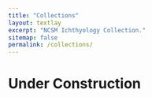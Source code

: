 ```yaml
---
title: "Collections"
layout: textlay
excerpt: "NCSM Ichthyology Collection."
sitemap: false
permalink: /collections/
---
```


# Under Construction